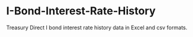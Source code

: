 # I-Bond-Interest-Rate-History
Treasury Direct I bond interest rate history data in Excel and csv formats.
